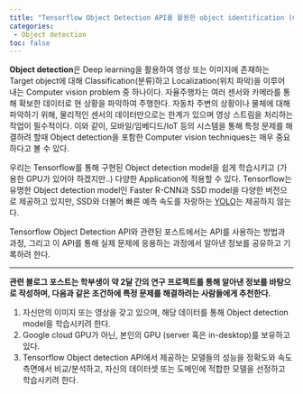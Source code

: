 ```yaml
---
title: "Tensorflow Object Detection API를 활용한 object identification (0)"
categories:
 - Object detection
toc: false
---
```


**Object detection**은 Deep learning을 활용하여 영상 또는 이미지에 존재하는 Target object에 대해 Classification(분류)하고 Localization(위치 파악)을 이루어 내는 Computer vision problem 중 하나이다. 자율주행차는 여러 센서와 카메라를 통해 확보한 데이터로 현 상황을 파악하여 주행한다. 자동차 주변의 상황이나 물체에 대해 파악하기 위해, 물리적인 센서의 데이터만으로는 한계가 있으며 영상 스트림을 처리하는 작업이 필수적이다. 이와 같이, 모바일/임베디드/IoT 등의 시스템을 통해 특정 문제를 해결하려 할때 Object detection을 포함한 Computer vision techniques는 매우 중요하다고 볼 수 있다.

우리는 Tensorflow를 통해 구현된 Object detection model을 쉽게 학습시키고 (가용한 GPU가 있어야 하겠지만..) 다양한 Application에 적용할 수 있다. Tensorflow는 유명한 Object detection model인 Faster R-CNN과 SSD model을 다양한 버전으로 제공하고 있지만, SSD와 더불어 빠른 예측 속도를 자랑하는 [YOLO](https://pjreddie.com/darknet/yolo/)는 제공하지 않는다.

Tensorflow Object Detection API와 관련된 포스트에서는 API를 사용하는 방법과 과정, 그리고 이 API를 통해 실제 문제에 응용하는 과정에서 알아낸 정보를 공유하고 기록하려 한다.

--------

**관련 블로그 포스트는 학부생이 약 2달 간의 연구 프로젝트를 통해 알아낸 정보를 바탕으로 작성하며, 다음과 같은 조건하에 특정 문제를 해결하려는 사람들에게 추천한다.**

1. 자신만의 이미지 또는 영상을 갖고 있으며, 해당 데이터를 통해 Object detection model을 학습시키려 한다.
2. Google cloud GPU가 아닌, 본인의 GPU (server 혹은 in-desktop)를 보유하고 있다.
3. Tensorflow Object detection API에서 제공하는 모델들의 성능을 정확도와 속도 측면에서 비교/분석하고, 자신의 데이터셋 또는 도메인에 적합한 모델을 선정하고 학습시키려 한다.



